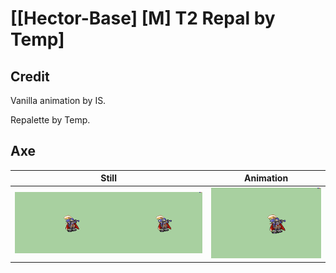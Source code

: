 # [\[Hector-Base\] \[M\] T2 Repal by Temp]

## Credit

Vanilla animation by IS.

Repalette by Temp.

## Axe

| Still | Animation |
| :---: | :-------: |
| ![Axe still](./Axe_000.png) | ![Axe animation](./Axe.gif) |
